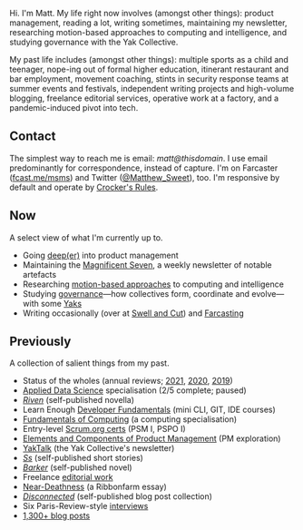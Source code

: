 Hi. I'm Matt. My life right now involves (amongst other things): product management, reading a lot, writing sometimes, maintaining my newsletter, researching motion-based approaches to computing and intelligence, and studying governance with the Yak Collective.

My past life includes (amongst other things): multiple sports as a child and teenager, nope-ing out of formal higher education, itinerant restaurant and bar employment, movement coaching, stints in security response teams at summer events and festivals, independent writing projects and high-volume blogging, freelance editorial services, operative work at a factory, and a pandemic-induced pivot into tech.

## Contact

The simplest way to reach me is email: *matt@thisdomain*. I use email predominantly for correspondence, instead of capture. I'm on Farcaster ([fcast.me/msms](https://fcast.me/msms)) and Twitter ([@Matthew_Sweet](https://twitter.com/Matthew_Sweet)), too. I'm responsive by default and operate by [Crocker's Rules](http://sl4.org/crocker.html).

## Now

A select view of what I'm currently up to.

- Going [deep(er)](https://swellandcut.com/useful-fictions/) into product management
- Maintaining the [Magnificent Seven](https://buttondown.email/mag7), a weekly newsletter of notable artefacts
- Researching [motion-based approaches](https://en.wikipedia.org/wiki/Thomas_Nail) to computing and intelligence
- Studying [governance](https://www.yakcollective.org/projects/yak-online-governance-primer)—how collectives form, coordinate and evolve—with some [Yaks](https://www.yakcollective.org/index.html)
- Writing occasionally (over at [Swell and Cut](https://swellandcut.com)) and [Farcasting](https://www.farcaster.xyz)

## Previously

A collection of salient things from my past.

- Status of the wholes (annual reviews; [2021](https://swellandcut.com/sotw-2021), [2020](https://swellandcut.com/sotw2020), [2019](https://swellandcut.com/2019/01/29/the-status-of-the-wholes/))
- [Applied Data Science](https://www.coursera.org/specializations/data-science-python) specialisation (2/5 complete; paused)
- [*Riven*](https://swellandcut.com/riven) (self-published novella)
- Learn Enough [Developer Fundamentals](https://www.learnenough.com/courses) (mini CLI, GIT, IDE courses)
- [Fundamentals of Computing](https://www.coursera.org/specializations/computer-fundamentals) (a computing specialisation)
- Entry-level [Scrum.org certs](https://www.scrum.org/professional-scrum-certifications) (PSM I, PSPO I)
- [Elements and Components of Product Management](https://swellandcut.com/ecpm) (PM exploration)
- [YakTalk](https://yakcollective.substack.com/) (the Yak Collective's newsletter)
- [*Ss*](https://swellandcut.com/ss) (self-published short stories)
- [*Barker*](https://swellandcut.com/barker) (self-published novel)
- Freelance [editorial work](https://swellandcut.com/editorial)
- [Near-Deathness](https://www.ribbonfarm.com/2018/06/21/near-deathness/) (a Ribbonfarm essay)
- [*Disconnected*](https://swellandcut.com/disconnected) (self-published blog post collection)
- Six Paris-Review-style [interviews](https://swellandcut.com/interviews)
- [1,300+ blog posts](https://swellandcut.com/archive)

<script src="navbar.js"></script>
